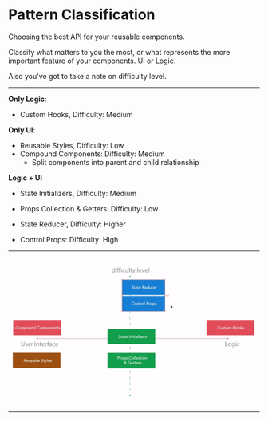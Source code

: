 # Pattern Classification

Choosing the best API for your reusable components.

Classify what matters to you the most, or what represents the more important feature of your components. UI or Logic.

Also you've got to take a note on difficulty level.

---

**Only Logic**:

- Custom Hooks, Difficulty: Medium

**Only UI**:

- Reusable Styles, Difficulty: Low
- Compound Components: Difficulty: Medium
  - Split components into parent and child relationship

**Logic + UI**

- State Initializers, Difficulty: Medium
- Props Collection & Getters: Difficulty: Low

- State Reducer, Difficulty: Higher
- Control Props: Difficulty: High

---

![alt text](/resources/api-to-choose.png)

---
